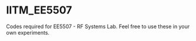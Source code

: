 # IITM_EE5507
Codes required for EE5507 - RF Systems Lab. Feel free to use these in your own experiments.
